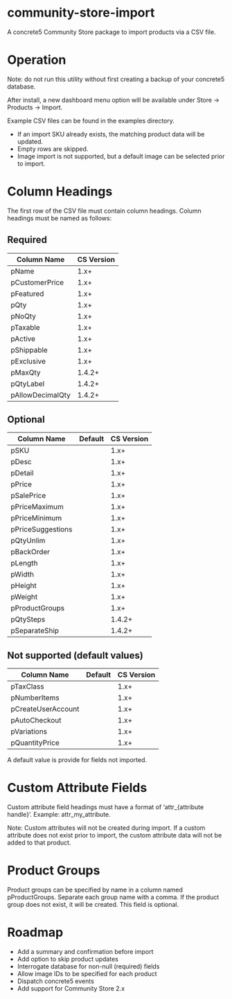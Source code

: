 # community-store-import
A concrete5 Community Store package to import products via a CSV file.

# Operation
Note: do not run this utility without first creating a backup of your concrete5 database.

After install, a new dashboard menu option will be available under Store -> Products -> Import.

Example CSV files can be found in the examples directory.

* If an import SKU already exists, the matching product data will be updated.
* Empty rows are skipped.
* Image import is not supported, but a default image can be selected prior to import.

# Column Headings
The first row of the CSV file must contain column headings. Column headings must be named as follows:

## Required
Column Name | CS Version
----------- | ----------
pName | 1.x+
pCustomerPrice | 1.x+
pFeatured | 1.x+
pQty | 1.x+
pNoQty | 1.x+
pTaxable | 1.x+
pActive | 1.x+
pShippable | 1.x+
pExclusive | 1.x+
pMaxQty | 1.4.2+
pQtyLabel | 1.4.2+
pAllowDecimalQty | 1.4.2+

## Optional
Column Name | Default | CS Version
----------- | ------- | ----------
pSKU | | 1.x+
pDesc | | 1.x+
pDetail | | 1.x+
pPrice | | 1.x+
pSalePrice | | 1.x+
pPriceMaximum | | 1.x+
pPriceMinimum | | 1.x+
pPriceSuggestions | | 1.x+
pQtyUnlim | | 1.x+
pBackOrder | | 1.x+
pLength | | 1.x+
pWidth | | 1.x+
pHeight | | 1.x+
pWeight | | 1.x+
pProductGroups | | 1.x+
pQtySteps | | 1.4.2+
pSeparateShip | | 1.4.2+

## Not supported (default values)
Column Name | Default | CS Version
----------- | ------- | ----------
pTaxClass | | 1.x+
pNumberItems | | 1.x+
pCreateUserAccount | | 1.x+
pAutoCheckout | | 1.x+
pVariations | | 1.x+
pQuantityPrice | | 1.x+

A default value is provide for fields not imported.

# Custom Attribute Fields
Custom attribute field headings must have a format of ‘attr_{attribute handle}’. Example: attr_my_attribute.

Note: Custom attributes will not be created during import. If a custom attribute does not exist prior to import, the custom attribute data will not be added to that product.

# Product Groups
Product groups can be specified by name in a column named pProductGroups. Separate each group name with a comma.  If the product group does not exist, it will be created. This field is optional.

# Roadmap
* Add a summary and confirmation before import
* Add option to skip product updates
* Interrogate database for non-null (required) fields
* Allow image IDs to be specified for each product
* Dispatch concrete5 events
* Add support for Community Store 2.x

